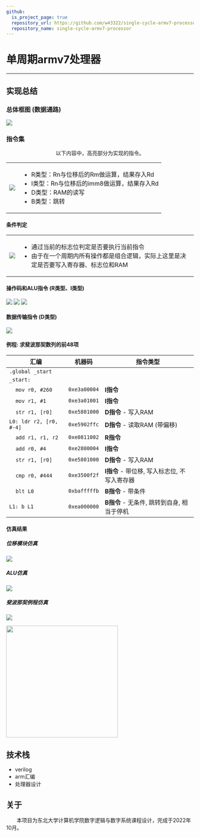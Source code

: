 ```yaml
---
github:
  is_project_page: true
  repository_url: https://github.com/w43322/single-cycle-armv7-processor
  repository_name: single-cycle-armv7-processor
---
```


# 单周期armv7处理器

---

## 实现总结

### 总体框图 (数据通路)

![](./datapath.svg)

### 指令集

<p style="text-align: center;">以下内容中，高亮部分为实现的指令。</p>

<table>
  <tr>
    <td><img src="./instruction_set.png"></td>
    <td><ul>
      <li style="text-align: left;">R类型：Rn与位移后的Rm做运算，结果存入Rd</li>
      <li style="text-align: left;">I类型：Rn与位移后的imm8做运算，结果存入Rd</li>
      <li style="text-align: left;">D类型：RAM的读写</li>
      <li style="text-align: left;">B类型：跳转</li>
    </ul></td>
  </tr>
</table>

#### 条件判定

<table>
  <tr>
    <td><img src="./condition_codes.png"></td>
    <td><ul>
      <li style="text-align: left;">通过当前的标志位判定是否要执行当前指令</li>
      <li style="text-align: left;">由于在一个周期内所有操作都是组合逻辑，实际上这里是决定是否要写入寄存器、标志位和RAM</li>
    </ul></td>
  </tr>
</table>

#### 操作码和ALU指令 (R类型、I类型)

![](./alu_insts.png)
![](./r_type.png)
![](./i_type.png)

#### 数据传输指令 (D类型)

![](./d_type.png)

#### 例程: 求斐波那契数列的前48项

|汇编|机器码|指令类型|
|-|:-:|-|
|`.global _start`| | |
|`_start:`| | |
|&nbsp;&nbsp;&nbsp;&nbsp;`mov r0, #260`|`0xe3a00004`|**I指令**|
|&nbsp;&nbsp;&nbsp;&nbsp;`mov r1, #1`|`0xe3a01001`|**I指令**|
|&nbsp;&nbsp;&nbsp;&nbsp;`str r1, [r0]`|`0xe5801000`|**D指令** - 写入RAM|
|`L0: ldr r2, [r0, #-4]`|`0xe5902ffc`|**D指令** - 读取RAM (带偏移)|
|&nbsp;&nbsp;&nbsp;&nbsp;`add r1, r1, r2`|`0xe0811002`|**R指令**|
|&nbsp;&nbsp;&nbsp;&nbsp;`add r0, #4`|`0xe2800004`|**I指令**|
|&nbsp;&nbsp;&nbsp;&nbsp;`str r1, [r0]`|`0xe5801000`|**D指令** - 写入RAM|
|&nbsp;&nbsp;&nbsp;&nbsp;`cmp r0, #444`|`0xe3500f2f`|**I指令** - 带位移, 写入标志位, 不写入寄存器|
|&nbsp;&nbsp;&nbsp;&nbsp;`blt L0`|`0xbafffffb`|**B指令** - 带条件|
|`L1: b L1`|`0xea000000`|**B指令** - 无条件, 跳转到自身, 相当于停机|

#### 仿真结果

##### 位移模块仿真

![](./shifter.png)

##### ALU仿真

![](./alu.png)

##### 斐波那契例程仿真

![](./fib1.png)

<img src="./fib2.png" style="height: 300px">

## 技术栈

* verilog
* arm汇编
* 处理器设计

## 关于

&emsp;&emsp;本项目为东北大学计算机学院数字逻辑与数字系统课程设计，完成于2022年10月。
